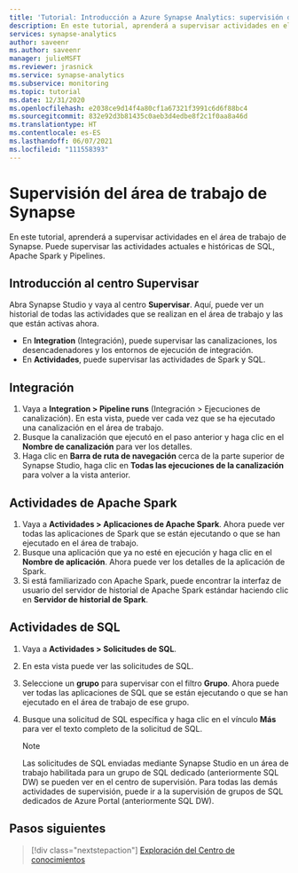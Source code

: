 ```yaml
---
title: 'Tutorial: Introducción a Azure Synapse Analytics: supervisión del área de trabajo de Synapse'
description: En este tutorial, aprenderá a supervisar actividades en el área de trabajo de Synapse.
services: synapse-analytics
author: saveenr
ms.author: saveenr
manager: julieMSFT
ms.reviewer: jrasnick
ms.service: synapse-analytics
ms.subservice: monitoring
ms.topic: tutorial
ms.date: 12/31/2020
ms.openlocfilehash: e2038ce9d14f4a80cf1a67321f3991c6d6f88bc4
ms.sourcegitcommit: 832e92d3b81435c0aeb3d4edbe8f2c1f0aa8a46d
ms.translationtype: HT
ms.contentlocale: es-ES
ms.lasthandoff: 06/07/2021
ms.locfileid: "111558393"
---
```

# <a name="monitor-your-synapse-workspace"></a>Supervisión del área de trabajo de Synapse

En este tutorial, aprenderá a supervisar actividades en el área de trabajo de Synapse. Puede supervisar las actividades actuales e históricas de SQL, Apache Spark y Pipelines. 

## <a name="introduction-to-the-monitor-hub"></a>Introducción al centro Supervisar

Abra Synapse Studio y vaya al centro **Supervisar**. Aquí, puede ver un historial de todas las actividades que se realizan en el área de trabajo y las que están activas ahora. 

* En **Integration** (Integración), puede supervisar las canalizaciones, los desencadenadores y los entornos de ejecución de integración.
* En **Actividades**, puede supervisar las actividades de Spark y SQL. 

## <a name="integration"></a>Integración

1. Vaya a **Integration > Pipeline runs** (Integración > Ejecuciones de canalización). En esta vista, puede ver cada vez que se ha ejecutado una canalización en el área de trabajo. 
1. Busque la canalización que ejecutó en el paso anterior y haga clic en el **Nombre de canalización** para ver los detalles.
1. Haga clic en **Barra de ruta de navegación** cerca de la parte superior de Synapse Studio, haga clic en **Todas las ejecuciones de la canalización** para volver a la vista anterior.

## <a name="apache-spark-activities"></a>Actividades de Apache Spark

1. Vaya a **Actividades > Aplicaciones de Apache Spark**. Ahora puede ver todas las aplicaciones de Spark que se están ejecutando o que se han ejecutado en el área de trabajo.
1. Busque una aplicación que ya no esté en ejecución y haga clic en el **Nombre de aplicación**. Ahora puede ver los detalles de la aplicación de Spark.
1. Si está familiarizado con Apache Spark, puede encontrar la interfaz de usuario del servidor de historial de Apache Spark estándar haciendo clic en **Servidor de historial de Spark**.

## <a name="sql-activities"></a>Actividades de SQL

1. Vaya a **Actividades > Solicitudes de SQL**.
1. En esta vista puede ver las solicitudes de SQL.
1. Seleccione un **grupo** para supervisar con el filtro **Grupo**. Ahora puede ver todas las aplicaciones de SQL que se están ejecutando o que se han ejecutado en el área de trabajo de ese grupo.
1. Busque una solicitud de SQL específica y haga clic en el vínculo **Más** para ver el texto completo de la solicitud de SQL.

    > [!NOTE] 
    > Las solicitudes de SQL enviadas mediante Synapse Studio en un área de trabajo habilitada para un grupo de SQL dedicado (anteriormente SQL DW) se pueden ver en el centro de supervisión. Para todas las demás actividades de supervisión, puede ir a la supervisión de grupos de SQL dedicados de Azure Portal (anteriormente SQL DW).

## <a name="next-steps"></a>Pasos siguientes

> [!div class="nextstepaction"]
> [Exploración del Centro de conocimientos](get-started-knowledge-center.md)
